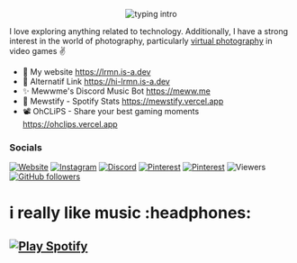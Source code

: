 
<p align="center">
<img src="https://readme-typing-svg.herokuapp.com?color=00f982&center=true&vCenter=true&lines=Hello+everyone!!!;My+name's+L+RMN.;So+if+you're+looking+for someone;who+is+mediocre+at+everything+and;has+a+knack+for+making+bad+jokes,;+I'm+your+guy!" alt="typing intro">
</p>

I love exploring anything related to technology.
Additionally, I have a strong interest in the world of photography, particularly [virtual photography][virtualphotography] in video games ✌️


- 🚀 My website <a href="https://lrmn.is-a.dev" target="blank">https://lrmn.is-a.dev</a>
- 💬 Alternatif Link <a href="https://hi-lrmn.is-a.dev" target="blank">https://hi-lrmn.is-a.dev</a>
- ✨ Mewwme's Discord Music Bot <a href="https://meww.me" target="blank">https://meww.me</a>
- 🌟 Mewstify - Spotify Stats <a href="https://mewstify.vercel.app" target="blank">https://mewstify.vercel.app</a>
- 📽️ OhCLiPS - Share your best gaming moments <a href="https://ohclips.vercel.app/" target="blank">https://ohclips.vercel.app</a>

### Socials

[![Website](https://img.shields.io/badge/Website-Visit%20Now-blue?style=flat&logo=About.me&logoColor=white)](https://hi-lrmn.is-a.dev) [![Instagram](https://img.shields.io/badge/Instagram-%23E4405F.svg?logo=Instagram&logoColor=white)](https://instagram.com/romanroman.nya) [![Discord](https://img.shields.io/badge/Discord-%237289DA.svg?logo=discord&logoColor=white)](https://discord.gg/6EXgrmtkPX) [![Pinterest](https://img.shields.io/badge/Pinterest-E60023.svg?logo=Pinterest&logoColor=white)](https://id.pinterest.com/romanromannya/) [![Pinterest](https://img.shields.io/badge/YouTube-red.svg?logo=YouTube-red&logoColor=white)](https://www.youtube.com/@LRMN_vp/videos) ![Viewers](https://visitor-badge.laobi.icu/badge?page_id=lrmn7.lrmn7&) [![GitHub followers](https://img.shields.io/github/followers/lrmn7?label=Follow&style=social)](https://github.com/lrmn7)

<h1>
  i really like music :headphones:
</h1>

[![Play Spotify](https://lrmn7.vercel.app/api)](https://open.spotify.com/user/31urnjrljaimmmf52sealktmdz3i)
---


[virtualphotography]: https://vp.lrmn.fun